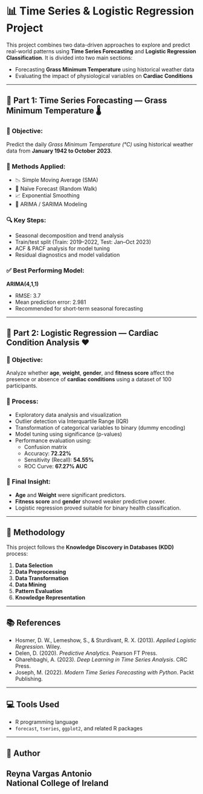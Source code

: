 
# 📊 Time Series & Logistic Regression Project

This project combines two data-driven approaches to explore and predict real-world patterns using **Time Series Forecasting** and **Logistic Regression Classification**. It is divided into two main sections:

- Forecasting **Grass Minimum Temperature** using historical weather data
- Evaluating the impact of physiological variables on **Cardiac Conditions**

---

## 🔹 Part 1: Time Series Forecasting — Grass Minimum Temperature 🌡️

### 🧠 Objective:
Predict the daily *Grass Minimum Temperature (°C)* using historical weather data from **January 1942 to October 2023**.

### 🧰 Methods Applied:
- 📉 Simple Moving Average (SMA)
- 🔄 Naïve Forecast (Random Walk)
- 📈 Exponential Smoothing
- 🔁 ARIMA / SARIMA Modeling

### 🔍 Key Steps:
- Seasonal decomposition and trend analysis
- Train/test split (Train: 2019–2022, Test: Jan–Oct 2023)
- ACF & PACF analysis for model tuning
- Residual diagnostics and model validation

### ✅ Best Performing Model:
**ARIMA(4,1,1)**  
- RMSE: 3.7  
- Mean prediction error: 2.981  
- Recommended for short-term seasonal forecasting

---

## 🔹 Part 2: Logistic Regression — Cardiac Condition Analysis ❤️

### 🧠 Objective:
Analyze whether **age**, **weight**, **gender**, and **fitness score** affect the presence or absence of **cardiac conditions** using a dataset of 100 participants.

### 🧰 Process:
- Exploratory data analysis and visualization
- Outlier detection via Interquartile Range (IQR)
- Transformation of categorical variables to binary (dummy encoding)
- Model tuning using significance (p-values)
- Performance evaluation using:
  - Confusion matrix
  - Accuracy: **72.22%**
  - Sensitivity (Recall): **54.55%**
  - ROC Curve: **67.27% AUC**

### 🎯 Final Insight:
- **Age** and **Weight** were significant predictors.
- **Fitness score** and **gender** showed weaker predictive power.
- Logistic regression proved suitable for binary health classification.

---

## 🧭 Methodology

This project follows the **Knowledge Discovery in Databases (KDD)** process:

1. **Data Selection**
2. **Data Preprocessing**
3. **Data Transformation**
4. **Data Mining**
5. **Pattern Evaluation**
6. **Knowledge Representation**

---

## 📚 References

- Hosmer, D. W., Lemeshow, S., & Sturdivant, R. X. (2013). *Applied Logistic Regression*. Wiley.
- Delen, D. (2020). *Predictive Analytics*. Pearson FT Press.
- Gharehbaghi, A. (2023). *Deep Learning in Time Series Analysis*. CRC Press.
- Joseph, M. (2022). *Modern Time Series Forecasting with Python*. Packt Publishing.

---

## 💻 Tools Used
- R programming language
- `forecast`, `tseries`, `ggplot2`, and related R packages

---

## 🧠 Author
**Reyna Vargas Antonio**  
National College of Ireland  
---

